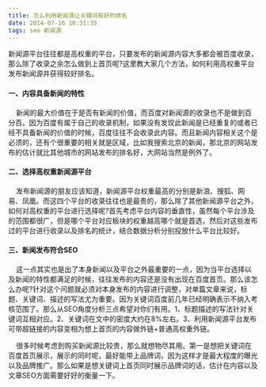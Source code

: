 ```yaml
---
title: 怎么利用新闻源让关键词有好的排名
date: 2014-07-16 10:31:35
tags: seo 新闻源
---
```

新闻源平台往往都是高权重的平台，只要发布的新闻源内容大多都会被百度收录，那么除了收录之余怎么做到上首页呢?这里教大家几个方法，如何利用高权重平台发布新闻源并获得较好排名。

#### 一、内容具备新闻的特性
    新闻的最大价值在于是否有新闻的价值，而百度对新闻源的收录也不是做到百分百。因为百度有属于自己的收录机制，如果没有发现此新闻是已经重复的或者已经不具备新闻的价值的时候，百度往往不会收录此内容。而且新闻内容相关这个是必须的，还有个很重要的相关就是区域，比如我搜索北京的新闻，那北京的网站发布的估计就比其他城市的网站发布的排名好，大网站当然是例外了。
#### 二、选择高权重新闻源平台
    发布新闻源的朋友应该知道，新闻源平台权重最高的分别是新浪、搜狐、网易、凤凰。而这四个平台的收录往往也是最贵的，那么除了其他新闻源平台之外，如何对高权重的平台进行选择呢?首先考虑平台内容的垂直性，虽然每个平台涉及的范围都很广，但是哪个平台对应板块的权重越高哪个就是首选，然后对这些发布过的平台进行收录以及排名的统计，结合数据分析分别投放什么平台比较好。
#### 三、新闻发布符合SEO
    这一点其实也是出了本身新闻以及平台之外最重要的一点，因为当平台选择以及新闻的特性都满足的时候，往往发布的内容还是没有出现在百度首页。那么该怎么办呢?针对这个问题就必须对本身发布的内容进行调整，对单篇文章来说，标题、关键词、描述的写法尤为重要。因为关键词百度前几年已经明确表示不纳入考核范围了。那么从SEO角度分析三点希望对你们有用。1、标题描述的写法针对关键词互相对应。2、关键词在文中的密度大约在8%左右。3、利用新闻源平台发布可带超链接的内容变相为想上首页的内容做外链+普通高权重外链。

    很多时候考虑到购买新闻源比较贵，那么就想物尽其用。第一是想把关键词在百度首页展示，展示的同时呢，最好能带上品牌词，因为这样才是最大程度的曝光以及品牌推广。那么如果是想关键词上首页同时展示品牌词的话，估计在内容以及文章SEO方面需要好好的衡量一下。